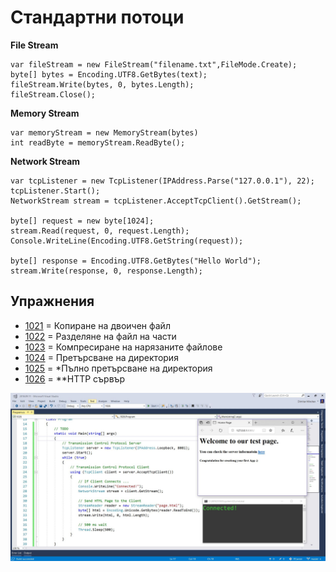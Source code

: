 # Стандартни потоци
**File Stream**
```
var fileStream = new FileStream("filename.txt",FileMode.Create);
byte[] bytes = Encoding.UTF8.GetBytes(text);
fileStream.Write(bytes, 0, bytes.Length);
fileStream.Close();
```
**Memory Stream**
```
var memoryStream = new MemoryStream(bytes)
int readByte = memoryStream.ReadByte();
```
**Network Stream**
```
var tcpListener = new TcpListener(IPAddress.Parse("127.0.0.1"), 22);
tcpListener.Start();
NetworkStream stream = tcpListener.AcceptTcpClient().GetStream();

byte[] request = new byte[1024];
stream.Read(request, 0, request.Length);
Console.WriteLine(Encoding.UTF8.GetString(request));

byte[] response = Encoding.UTF8.GetBytes("Hello World");
stream.Write(response, 0, response.Length);
```
## Упражнения
- [1021](1021) = Копиране на двоичен файл
- [1022](1022) = Разделяне на файл на части
- [1023](1023) = Компресиране на нарязаните файлове
- [1024](1024) = Претърсване на директория
- [1025](1025) = *Пълно претърсване на директория
- [1026](1026) = **HTTP сървър

![1026](1026.JPG)
